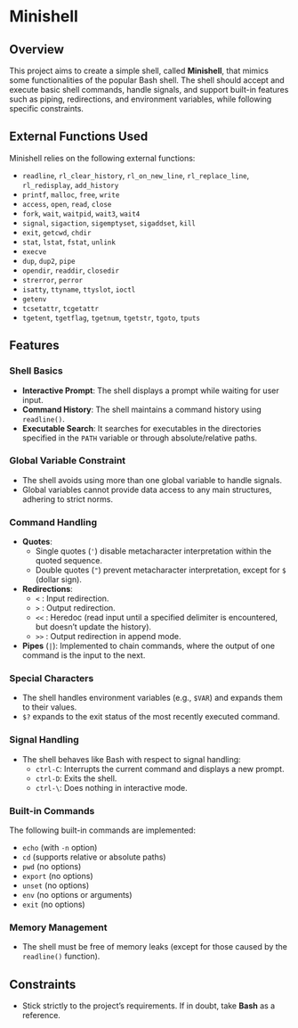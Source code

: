 # Minishell

## Overview

This project aims to create a simple shell, called **Minishell**, that mimics some functionalities of the popular Bash shell. The shell should accept and execute basic shell commands, handle signals, and support built-in features such as piping, redirections, and environment variables, while following specific constraints.

## External Functions Used

Minishell relies on the following external functions:

- `readline`, `rl_clear_history`, `rl_on_new_line`, `rl_replace_line`, `rl_redisplay`, `add_history`
- `printf`, `malloc`, `free`, `write`
- `access`, `open`, `read`, `close`
- `fork`, `wait`, `waitpid`, `wait3`, `wait4`
- `signal`, `sigaction`, `sigemptyset`, `sigaddset`, `kill`
- `exit`, `getcwd`, `chdir`
- `stat`, `lstat`, `fstat`, `unlink`
- `execve`
- `dup`, `dup2`, `pipe`
- `opendir`, `readdir`, `closedir`
- `strerror`, `perror`
- `isatty`, `ttyname`, `ttyslot`, `ioctl`
- `getenv`
- `tcsetattr`, `tcgetattr`
- `tgetent`, `tgetflag`, `tgetnum`, `tgetstr`, `tgoto`, `tputs`

## Features

### Shell Basics
- **Interactive Prompt**: The shell displays a prompt while waiting for user input.
- **Command History**: The shell maintains a command history using `readline()`.
- **Executable Search**: It searches for executables in the directories specified in the `PATH` variable or through absolute/relative paths.

### Global Variable Constraint
- The shell avoids using more than one global variable to handle signals.
- Global variables cannot provide data access to any main structures, adhering to strict norms.

### Command Handling
- **Quotes**: 
  - Single quotes (`'`) disable metacharacter interpretation within the quoted sequence.
  - Double quotes (`"`) prevent metacharacter interpretation, except for `$` (dollar sign).
- **Redirections**:
  - `<` : Input redirection.
  - `>` : Output redirection.
  - `<<` : Heredoc (read input until a specified delimiter is encountered, but doesn’t update the history).
  - `>>` : Output redirection in append mode.
- **Pipes** (`|`): Implemented to chain commands, where the output of one command is the input to the next.

### Special Characters
- The shell handles environment variables (e.g., `$VAR`) and expands them to their values.
- `$?` expands to the exit status of the most recently executed command.

### Signal Handling
- The shell behaves like Bash with respect to signal handling:
  - `ctrl-C`: Interrupts the current command and displays a new prompt.
  - `ctrl-D`: Exits the shell.
  - `ctrl-\`: Does nothing in interactive mode.

### Built-in Commands
The following built-in commands are implemented:
- `echo` (with `-n` option)
- `cd` (supports relative or absolute paths)
- `pwd` (no options)
- `export` (no options)
- `unset` (no options)
- `env` (no options or arguments)
- `exit` (no options)

### Memory Management
- The shell must be free of memory leaks (except for those caused by the `readline()` function).

## Constraints
- Stick strictly to the project’s requirements. If in doubt, take **Bash** as a reference.



